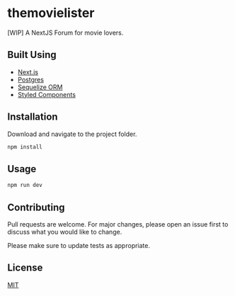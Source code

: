 # themovielister
[WIP]
A NextJS Forum for movie lovers.

## Built Using
* [Next.js](https://nextjs.org/)
* [Postgres](https://www.postgresql.org/)
* [Sequelize ORM](https://sequelize.org/)
* [Styled Components](https://styled-components.com/)

## Installation

Download and navigate to the project folder.

```bash
npm install
```

## Usage

```bash
npm run dev
```

## Contributing
Pull requests are welcome. For major changes, please open an issue first to discuss what you would like to change.

Please make sure to update tests as appropriate.

## License
[MIT](https://choosealicense.com/licenses/mit/)
